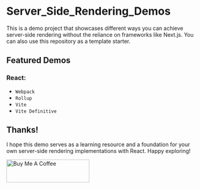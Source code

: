 # Server_Side_Rendering_Demos

This is a demo project that showcases different ways you can achieve server-side rendering without the reliance on frameworks like Next.js. You can also use this repository as a template starter.

## Featured Demos

### React:
- `Webpack`
- `Rollup`
- `Vite`
- `Vite Definitive`

## Thanks!
I hope this demo serves as a learning resource and a foundation for your own server-side rendering implementations with React. Happy exploring!

<a href="https://www.buymeacoffee.com/dBish" target="_blank"><img src="https://cdn.buymeacoffee.com/buttons/v2/default-yellow.png" alt="Buy Me A Coffee" style="height: 60px !important;width: 217px !important;" ></a>
